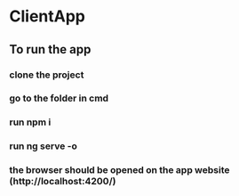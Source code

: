 # ClientApp

## To run the app

### clone the project
### go to the folder in cmd
### run npm i
### run ng serve -o
### the browser should be opened on the app website (http://localhost:4200/)

